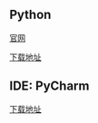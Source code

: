 ## Python
[官网](https://www.python.org/)

[下载地址](https://www.python.org/downloads/windows/)

## IDE: PyCharm
[下载地址](https://www.jetbrains.com/pycharm/download/?section=windows)